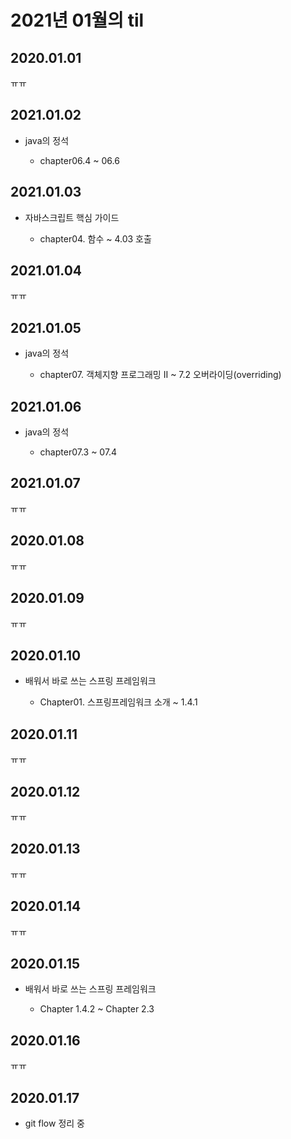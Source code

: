 # 2021년 01월의 til

## 2020.01.01

ㅠㅠ

## 2021.01.02

- java의 정석

  - chapter06.4 ~ 06.6

## 2021.01.03

- 자바스크립트 핵심 가이드
  
  - chapter04. 함수 ~ 4.03 호출

## 2021.01.04

ㅠㅠ

## 2021.01.05

- java의 정석

  - chapter07. 객체지향 프로그래밍 II ~ 7.2 오버라이딩(overriding)

## 2021.01.06

- java의 정석

  - chapter07.3 ~ 07.4

## 2021.01.07

ㅠㅠ

## 2020.01.08

ㅠㅠ

## 2020.01.09

ㅠㅠ

## 2020.01.10

- 배워서 바로 쓰는 스프링 프레임워크

  - Chapter01. 스프링프레임워크 소개 ~ 1.4.1

## 2020.01.11

ㅠㅠ

## 2020.01.12

ㅠㅠ

## 2020.01.13

ㅠㅠ

## 2020.01.14

ㅠㅠ

## 2020.01.15

- 배워서 바로 쓰는 스프링 프레임워크

  - Chapter 1.4.2 ~ Chapter 2.3

## 2020.01.16

ㅠㅠ

## 2020.01.17

- git flow 정리 중
